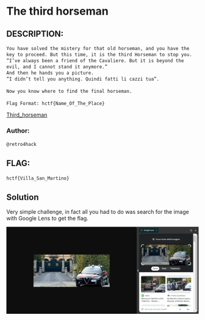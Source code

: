 # The third horseman
## DESCRIPTION: 
```
You have solved the mistery for that old horseman, and you have the key to proceed. But this time, it is the third Horseman to stop you.
”I’ve always been a friend of the Cavaliere. But it is beyond the evil, and I cannot stand it anymore.”
And then he hands you a picture.
”I didn’t tell you anything. Quindi fatti li cazzi tua”.

Now you know where to find the final horseman.

Flag Format: hctf{Name_Of_The_Place}
```

[Third_horseman](Attachments/Third_horseman.png)

### Author: 
`@retro4hack`

## FLAG:
`hctf{Villa_San_Martino}`

## Solution
Very simple challenge, in fact all you had to do was search for the image with Google Lens to get the flag.

<p align="center">
  <img src="Attachments/lens.png"/>
</p>